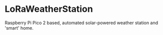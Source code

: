 # LoRaWeatherStation
Raspberry Pi Pico 2 based, automated solar-powered weather station and 'smart' home.
